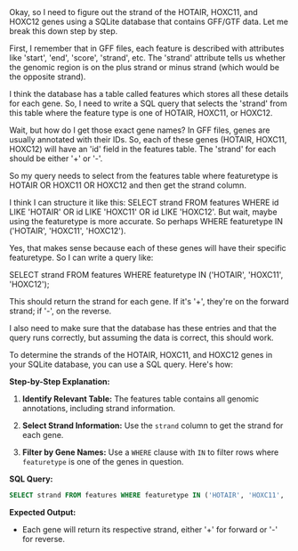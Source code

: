 <think>
Okay, so I need to figure out the strand of the HOTAIR, HOXC11, and HOXC12 genes using a SQLite database that contains GFF/GTF data. Let me break this down step by step.

First, I remember that in GFF files, each feature is described with attributes like 'start', 'end', 'score', 'strand', etc. The 'strand' attribute tells us whether the genomic region is on the plus strand or minus strand (which would be the opposite strand).

I think the database has a table called features which stores all these details for each gene. So, I need to write a SQL query that selects the 'strand' from this table where the feature type is one of HOTAIR, HOXC11, or HOXC12.

Wait, but how do I get those exact gene names? In GFF files, genes are usually annotated with their IDs. So, each of these genes (HOTAIR, HOXC11, HOXC12) will have an 'id' field in the features table. The 'strand' for each should be either '+' or '-'.

So my query needs to select from the features table where featuretype is HOTAIR OR HOXC11 OR HOXC12 and then get the strand column.

I think I can structure it like this: SELECT strand FROM features WHERE id LIKE 'HOTAIR' OR id LIKE 'HOXC11' OR id LIKE 'HOXC12'. But wait, maybe using the featuretype is more accurate. So perhaps WHERE featuretype IN ('HOTAIR', 'HOXC11', 'HOXC12').

Yes, that makes sense because each of these genes will have their specific featuretype. So I can write a query like:

SELECT strand FROM features WHERE featuretype IN ('HOTAIR', 'HOXC11', 'HOXC12');

This should return the strand for each gene. If it's '+', they're on the forward strand; if '-', on the reverse.

I also need to make sure that the database has these entries and that the query runs correctly, but assuming the data is correct, this should work.
</think>

To determine the strands of the HOTAIR, HOXC11, and HOXC12 genes in your SQLite database, you can use a SQL query. Here's how:

**Step-by-Step Explanation:**

1. **Identify Relevant Table:** The features table contains all genomic annotations, including strand information.

2. **Select Strand Information:** Use the `strand` column to get the strand for each gene.

3. **Filter by Gene Names:** Use a `WHERE` clause with `IN` to filter rows where `featuretype` is one of the genes in question.

**SQL Query:**

```sql
SELECT strand FROM features WHERE featuretype IN ('HOTAIR', 'HOXC11', 'HOXC12');
```

**Expected Output:**
- Each gene will return its respective strand, either '+' for forward or '-' for reverse.